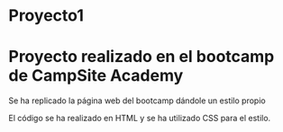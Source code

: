 # Proyecto1

<h1>Proyecto realizado en el bootcamp de CampSite Academy</h1>
<p>Se ha replicado la página web del bootcamp dándole un estilo propio</p>
<p>El código se ha realizado en HTML y se ha utilizado CSS para el estilo.</p>
